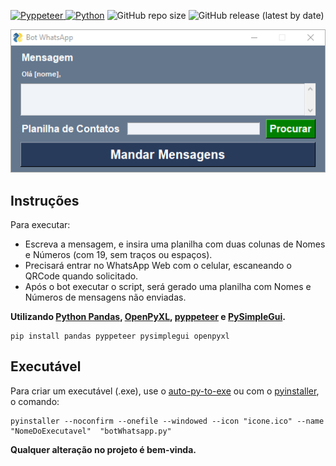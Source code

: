 [<img alt="Pyppeteer" src="https://img.shields.io/badge/Pyppeteer-175510?style=flat&logo=Puppeteer&logoColor=white"/> <img alt="Python" src="https://img.shields.io/badge/Python-43e600?style=flat&logo=python&logoColor=white"/>](https://pyppeteer.github.io/pyppeteer/) ![GitHub repo size](https://img.shields.io/github/repo-size/Agille-Cred/botWhatsApp) ![GitHub release (latest by date)](https://img.shields.io/github/v/release/Agille-Cred/botWhatsApp)

![Executável do botWhatsApp v1.3](assets/app.png)

## Instruções

Para executar:
- Escreva a mensagem, e insira uma planilha com duas colunas de Nomes e Números (com 19, sem traços ou espaços).
- Precisará entrar no WhatsApp Web com o celular, escaneando o QRCode quando solicitado.
- Após o bot executar o script, será gerado uma planilha com Nomes e Números de mensagens não enviadas.

**Utilizando [Python Pandas](https://pandas.pydata.org/), [OpenPyXL](https://openpyxl.readthedocs.io/en/stable/), [pyppeteer](https://github.com/pyppeteer/pyppeteer) e [PySimpleGui](https://pysimplegui.readthedocs.io/en/latest/).**
```
pip install pandas pyppeteer pysimplegui openpyxl
```

## Executável

Para criar um executável (.exe), use o [auto-py-to-exe](https://github.com/brentvollebregt/auto-py-to-exe) ou com o [pyinstaller](https://github.com/pyinstaller/pyinstaller), o comando:
```
pyinstaller --noconfirm --onefile --windowed --icon "icone.ico" --name "NomeDoExecutavel"  "botWhatsapp.py"
```

**Qualquer alteração no projeto é bem-vinda.**
